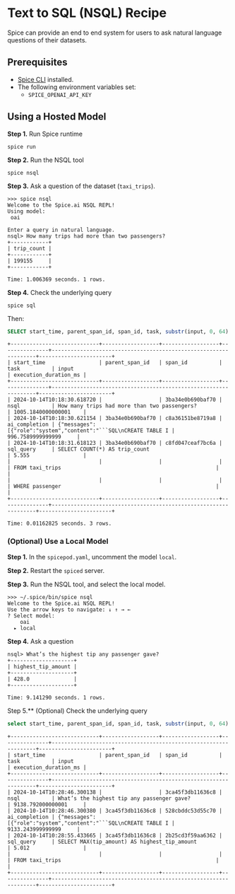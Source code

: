 # Text to SQL (NSQL) Recipe

Spice can provide an end to end system for users to ask natural language questions of their datasets.

## Prerequisites

- [Spice CLI](https://docs.spiceai.org/getting-started) installed.
- The following environment variables set:
  - `SPICE_OPENAI_API_KEY`

## Using a Hosted Model

**Step 1.** Run Spice runtime

```shell
spice run
```

**Step 2.** Run the NSQL tool

```shell
spice nsql
```

**Step 3.** Ask a question of the dataset (`taxi_trips`).

```shell
>>> spice nsql
Welcome to the Spice.ai NSQL REPL!
Using model:
 oai

Enter a query in natural language.
nsql> How many trips had more than two passengers?
+------------+
| trip_count |
+------------+
| 199155     |
+------------+

Time: 1.006369 seconds. 1 rows.
```

**Step 4.** Check the underlying query

```shell
spice sql 
```

Then:

```sql
SELECT start_time, parent_span_id, span_id, task, substr(input, 0, 64) AS input, execution_duration_ms FROM runtime.task_history WHERE trace_id=(SELECT trace_id FROM runtime.task_history WHERE task='nsql') ORDER BY start_time ASC;
```

```shell
+----------------------------+------------------+------------------+---------------+-----------------------------------------------------------------+-----------------------+
| start_time                 | parent_span_id   | span_id          | task          | input                                                           | execution_duration_ms |
+----------------------------+------------------+------------------+---------------+-----------------------------------------------------------------+-----------------------+
| 2024-10-14T10:18:30.618720 |                  | 3ba34e0b690baf70 | nsql          | How many trips had more than two passengers?                    | 1005.1840000000001    |
| 2024-10-14T10:18:30.621154 | 3ba34e0b690baf70 | c8a36151be8719a8 | ai_completion | {"messages":[{"role":"system","content":"```SQL\nCREATE TABLE I | 996.7589999999999     |
| 2024-10-14T10:18:31.618123 | 3ba34e0b690baf70 | c8fd047ceaf7bc6a | sql_query     | SELECT COUNT(*) AS trip_count                                   | 5.555                 |
|                            |                  |                  |               | FROM taxi_trips                                                 |                       |
|                            |                  |                  |               | WHERE passenger                                                 |                       |
+----------------------------+------------------+------------------+---------------+-----------------------------------------------------------------+-----------------------+

Time: 0.01162825 seconds. 3 rows.
```

### (Optional) Use a Local Model

**Step 1.** In the `spicepod.yaml`, uncomment the model `local`.

**Step 2.** Restart the `spiced` server.

**Step 3.** Run the NSQL tool, and select the local model.

```shell
>>> ~/.spice/bin/spice nsql
Welcome to the Spice.ai NSQL REPL!
Use the arrow keys to navigate: ↓ ↑ → ←
? Select model:
    oai
  ▸ local
```

**Step 4.** Ask a question

```shell
nsql> What’s the highest tip any passenger gave?
+--------------------+
| highest_tip_amount |
+--------------------+
| 428.0              |
+--------------------+

Time: 9.141290 seconds. 1 rows.
```

Step 5.** (Optional) Check the underlying query

```sql
select start_time, parent_span_id, span_id, task, substr(input, 0, 64) as input, execution_duration_ms from runtime.task_history where trace_id=(select trace_id from runtime.task_history where task='nsql') order by start_time asc;
```

```shell
+----------------------------+------------------+------------------+---------------+-----------------------------------------------------------------+-----------------------+
| start_time                 | parent_span_id   | span_id          | task          | input                                                           | execution_duration_ms |
+----------------------------+------------------+------------------+---------------+-----------------------------------------------------------------+-----------------------+
| 2024-10-14T10:28:46.300138 |                  | 3ca45f3db11636c8 | nsql          | What’s the highest tip any passenger gave?                      | 9138.792000000001     |
| 2024-10-14T10:28:46.300380 | 3ca45f3db11636c8 | 528cbddc53d55c70 | ai_completion | {"messages":[{"role":"system","content":"```SQL\nCREATE TABLE I | 9133.243999999999     |
| 2024-10-14T10:28:55.433665 | 3ca45f3db11636c8 | 2b25cd3f59aa6362 | sql_query     | SELECT MAX(tip_amount) AS highest_tip_amount                    | 5.012                 |
|                            |                  |                  |               | FROM taxi_trips                                                 |                       |
+----------------------------+------------------+------------------+---------------+-----------------------------------------------------------------+-----------------------+
```
